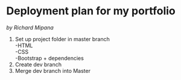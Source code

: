 # Deployment plan for my portfolio
*by Richard Mipana*

1. Set up project folder in master branch  
-HTML  
-CSS  
-Bootstrap + dependencies
2. Create dev branch
3. Merge dev branch into Master